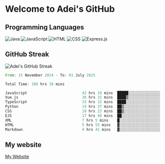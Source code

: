 # Welcome to Adei's GitHub

## Programming Languages
![Java](https://img.shields.io/badge/Java-007396?style=flat-square&logo=java&logoColor=white)
![JavaScript](https://img.shields.io/badge/JavaScript-F7DF1E?style=flat-square&logo=javascript&logoColor=black)
![HTML](https://img.shields.io/badge/HTML-E34F26?style=flat-square&logo=html5&logoColor=white)
![CSS](https://img.shields.io/badge/CSS-1572B6?style=flat-square&logo=css3&logoColor=white)
![Express.js](https://img.shields.io/badge/Express.js-000000?style=flat-square&logo=express&logoColor=white)


## GitHub Streak
![Adei's GitHub Streak](https://github-readme-streak-stats.herokuapp.com/?user=AdeiTamayo&hide_border=true)

<!--START_SECTION:waka-->

```rust
From: 15 November 2024 - To: 01 July 2025

Total Time: 206 hrs 38 mins

JavaScript                         42 hrs 19 mins  █████░░░░░░░░░░░░░░░░░░░░   20.29 %
Vue.js                             36 hrs 32 mins  ████▒░░░░░░░░░░░░░░░░░░░░   17.52 %
TypeScript                         33 hrs 15 mins  ████░░░░░░░░░░░░░░░░░░░░░   15.94 %
Python                             19 hrs 37 mins  ██▒░░░░░░░░░░░░░░░░░░░░░░   09.41 %
CSS                                18 hrs 23 mins  ██▒░░░░░░░░░░░░░░░░░░░░░░   08.82 %
EJS                                17 hrs 48 mins  ██░░░░░░░░░░░░░░░░░░░░░░░   08.54 %
XML                                7 hrs 5 mins    █░░░░░░░░░░░░░░░░░░░░░░░░   03.40 %
HTML                               5 hrs 55 mins   ▓░░░░░░░░░░░░░░░░░░░░░░░░   02.84 %
Markdown                           4 hrs 41 mins   ▓░░░░░░░░░░░░░░░░░░░░░░░░   02.25 %
```

<!--END_SECTION:waka-->

## My website
[My Website](https://adei.eus)


